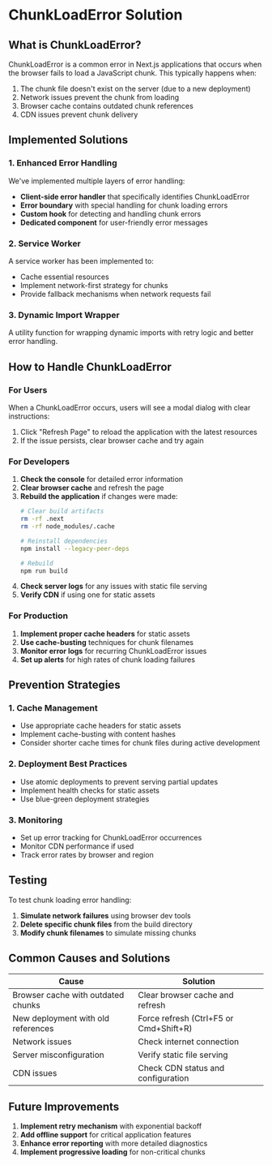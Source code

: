 # ChunkLoadError Solution

## What is ChunkLoadError?

ChunkLoadError is a common error in Next.js applications that occurs when the browser fails to load a JavaScript chunk. This typically happens when:

1. The chunk file doesn't exist on the server (due to a new deployment)
2. Network issues prevent the chunk from loading
3. Browser cache contains outdated chunk references
4. CDN issues prevent chunk delivery

## Implemented Solutions

### 1. Enhanced Error Handling

We've implemented multiple layers of error handling:

- **Client-side error handler** that specifically identifies ChunkLoadError
- **Error boundary** with special handling for chunk loading errors
- **Custom hook** for detecting and handling chunk errors
- **Dedicated component** for user-friendly error messages

### 2. Service Worker

A service worker has been implemented to:

- Cache essential resources
- Implement network-first strategy for chunks
- Provide fallback mechanisms when network requests fail

### 3. Dynamic Import Wrapper

A utility function for wrapping dynamic imports with retry logic and better error handling.

## How to Handle ChunkLoadError

### For Users

When a ChunkLoadError occurs, users will see a modal dialog with clear instructions:

1. Click "Refresh Page" to reload the application with the latest resources
2. If the issue persists, clear browser cache and try again

### For Developers

1. **Check the console** for detailed error information
2. **Clear browser cache** and refresh the page
3. **Rebuild the application** if changes were made:
   ```bash
   # Clear build artifacts
   rm -rf .next
   rm -rf node_modules/.cache
   
   # Reinstall dependencies
   npm install --legacy-peer-deps
   
   # Rebuild
   npm run build
   ```
4. **Check server logs** for any issues with static file serving
5. **Verify CDN** if using one for static assets

### For Production

1. **Implement proper cache headers** for static assets
2. **Use cache-busting** techniques for chunk filenames
3. **Monitor error logs** for recurring ChunkLoadError issues
4. **Set up alerts** for high rates of chunk loading failures

## Prevention Strategies

### 1. Cache Management

- Use appropriate cache headers for static assets
- Implement cache-busting with content hashes
- Consider shorter cache times for chunk files during active development

### 2. Deployment Best Practices

- Use atomic deployments to prevent serving partial updates
- Implement health checks for static assets
- Use blue-green deployment strategies

### 3. Monitoring

- Set up error tracking for ChunkLoadError occurrences
- Monitor CDN performance if used
- Track error rates by browser and region

## Testing

To test chunk loading error handling:

1. **Simulate network failures** using browser dev tools
2. **Delete specific chunk files** from the build directory
3. **Modify chunk filenames** to simulate missing chunks

## Common Causes and Solutions

| Cause | Solution |
|-------|----------|
| Browser cache with outdated chunks | Clear browser cache and refresh |
| New deployment with old references | Force refresh (Ctrl+F5 or Cmd+Shift+R) |
| Network issues | Check internet connection |
| Server misconfiguration | Verify static file serving |
| CDN issues | Check CDN status and configuration |

## Future Improvements

1. **Implement retry mechanism** with exponential backoff
2. **Add offline support** for critical application features
3. **Enhance error reporting** with more detailed diagnostics
4. **Implement progressive loading** for non-critical chunks
